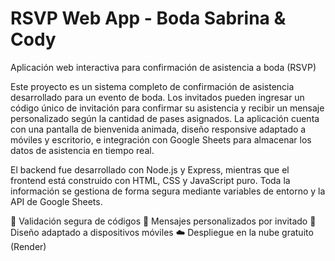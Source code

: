 # RSVP Web App - Boda Sabrina & Cody

Aplicación web interactiva para confirmación de asistencia a boda (RSVP)

Este proyecto es un sistema completo de confirmación de asistencia desarrollado para un evento de boda. Los invitados pueden ingresar un código único de invitación para confirmar su asistencia y recibir un mensaje personalizado según la cantidad de pases asignados. La aplicación cuenta con una pantalla de bienvenida animada, diseño responsive adaptado a móviles y escritorio, e integración con Google Sheets para almacenar los datos de asistencia en tiempo real.

El backend fue desarrollado con Node.js y Express, mientras que el frontend está construido con HTML, CSS y JavaScript puro. Toda la información se gestiona de forma segura mediante variables de entorno y la API de Google Sheets.

🔐 Validación segura de códigos
💌 Mensajes personalizados por invitado
📱 Diseño adaptado a dispositivos móviles
☁️ Despliegue en la nube gratuito (Render)